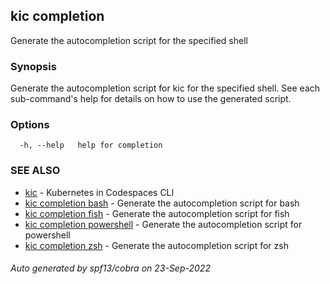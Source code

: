 ## kic completion

Generate the autocompletion script for the specified shell

### Synopsis

Generate the autocompletion script for kic for the specified shell.
See each sub-command's help for details on how to use the generated script.


### Options

```
  -h, --help   help for completion
```

### SEE ALSO

* [kic](kic.md)	 - Kubernetes in Codespaces CLI
* [kic completion bash](kic_completion_bash.md)	 - Generate the autocompletion script for bash
* [kic completion fish](kic_completion_fish.md)	 - Generate the autocompletion script for fish
* [kic completion powershell](kic_completion_powershell.md)	 - Generate the autocompletion script for powershell
* [kic completion zsh](kic_completion_zsh.md)	 - Generate the autocompletion script for zsh

###### Auto generated by spf13/cobra on 23-Sep-2022
